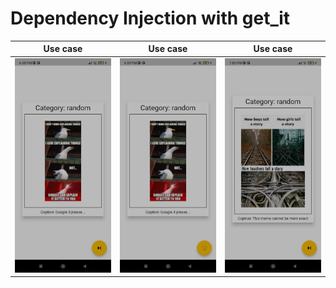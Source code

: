 # Dependency Injection with get_it


| Use case | Use case | Use case |
|----------------|:----------------:|:----------------:|
| ![View](assets/readme/img.png) | ![View](assets/readme/img_1.png) | ![View](assets/readme/img_2.png) |